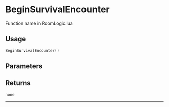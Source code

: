 # BeginSurvivalEncounter
Function name in RoomLogic.lua
## Usage
```lua
BeginSurvivalEncounter()
```
## Parameters

## Returns
`none`

---